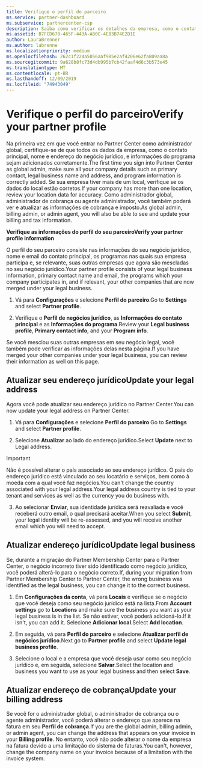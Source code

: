 ```yaml
---
title: Verifique o perfil do parceiro
ms.service: partner-dashboard
ms.subservice: partnercenter-csp
description: Saiba como verificar os detalhes da empresa, como o contato principal, o endereço e as informações do programa. Você também pode atualizar seus endereços legais e de cobrança.
ms.assetid: B7FCD670-465F-443A-A80C-4E83B74E2D1E
author: LauraBrenner
ms.author: labrenne
ms.localizationpriority: medium
ms.openlocfilehash: 262c1f224a5056aaf985e2af4206e62fa809aa8a
ms.sourcegitcommit: 9a628b8fc73d4db995b7cb42faaf4d6c3b573e45
ms.translationtype: MT
ms.contentlocale: pt-BR
ms.lasthandoff: 12/09/2019
ms.locfileid: "74943049"
---
```

# <a name="verify-your-partner-profile"></a><span data-ttu-id="7e929-104">Verifique o perfil do parceiro</span><span class="sxs-lookup"><span data-stu-id="7e929-104">Verify your partner profile</span></span>

<span data-ttu-id="7e929-105">Na primeira vez em que você entrar no Partner Center como administrador global, certifique-se de que todos os dados da empresa, como o contato principal, nome e endereço do negócio jurídico, e informações do programa sejam adicionados corretamente.</span><span class="sxs-lookup"><span data-stu-id="7e929-105">The first time you sign into Partner Center as  global admin, make sure all your company details such as primary contact, legal business name and address, and program information is correctly added.</span></span> <span data-ttu-id="7e929-106">Se sua empresa tiver mais de um local, verifique se os dados do local estão corretos.</span><span class="sxs-lookup"><span data-stu-id="7e929-106">If your company has more than one location, review your location data for accuracy.</span></span> <span data-ttu-id="7e929-107">Como administrador global, administrador de cobrança ou agente administrador, você também poderá ver e atualizar as informações de cobrança e imposto.</span><span class="sxs-lookup"><span data-stu-id="7e929-107">As global admin, billing admin, or admin agent, you will also be able to see and update your billing and tax information.</span></span> 

<span data-ttu-id="7e929-108">**Verifique as informações do perfil do seu parceiro**</span><span class="sxs-lookup"><span data-stu-id="7e929-108">**Verify your partner profile information**</span></span>

<span data-ttu-id="7e929-109">O perfil do seu parceiro consiste nas informações do seu negócio jurídico, nome e email do contato principal, os programas nas quais sua empresa participa e, se relevante, suas outras empresas que agora são mescladas no seu negócio jurídico.</span><span class="sxs-lookup"><span data-stu-id="7e929-109">Your partner profile consists of your legal business information, primary contact name and email, the programs which your company participates in, and if relevant, your other companies that are now merged under your legal business.</span></span>

1.  <span data-ttu-id="7e929-110">Vá para **Configurações** e selecione **Perfil do parceiro**.</span><span class="sxs-lookup"><span data-stu-id="7e929-110">Go to **Settings** and select **Partner profile**.</span></span>

2.  <span data-ttu-id="7e929-111">Verifique o **Perfil de negócios jurídico**, as **Informações do contato principal** e as **Informações do programa**.</span><span class="sxs-lookup"><span data-stu-id="7e929-111">Review your **Legal business profile**, **Primary contact info**, and your **Program info**.</span></span>

<span data-ttu-id="7e929-112">Se você mesclou suas outras empresas em seu negócio legal, você também pode verificar as informações delas nesta página.</span><span class="sxs-lookup"><span data-stu-id="7e929-112">If you have merged your other companies under your legal business, you can review their information as well on this page.</span></span>

## <a name="update-your-legal-address"></a><span data-ttu-id="7e929-113">Atualizar seu endereço jurídico</span><span class="sxs-lookup"><span data-stu-id="7e929-113">Update your legal address</span></span>

<span data-ttu-id="7e929-114">Agora você pode atualizar seu endereço jurídico no Partner Center.</span><span class="sxs-lookup"><span data-stu-id="7e929-114">You can now update your legal address on Partner Center.</span></span>

1. <span data-ttu-id="7e929-115">Vá para **Configurações** e selecione **Perfil do parceiro**.</span><span class="sxs-lookup"><span data-stu-id="7e929-115">Go to **Settings** and select **Partner profile**.</span></span> 

2. <span data-ttu-id="7e929-116">Selecione **Atualizar** ao lado do endereço jurídico.</span><span class="sxs-lookup"><span data-stu-id="7e929-116">Select **Update** next to Legal address.</span></span> 

>[!Important]
><span data-ttu-id="7e929-117">Não é possível alterar o país associado ao seu endereço jurídico. O país do endereço jurídico está vinculado ao seu locatário e serviços, bem como à moeda com a qual você faz negócios.</span><span class="sxs-lookup"><span data-stu-id="7e929-117">You can't change the country associated with your legal address.Your legal address country is tied to your tenant and services as well as the currency you do business with.</span></span> 

3. <span data-ttu-id="7e929-118">Ao selecionar **Enviar**, sua identidade jurídica será reavaliada e você receberá outro email, o qual precisará aceitar.</span><span class="sxs-lookup"><span data-stu-id="7e929-118">When you select **Submit**, your legal identity will be re-assessed, and you will receive another email which you will need to accept.</span></span>

## <a name="update-legal-business"></a><span data-ttu-id="7e929-119">Atualizar endereço jurídico</span><span class="sxs-lookup"><span data-stu-id="7e929-119">Update legal business</span></span>

<span data-ttu-id="7e929-120">Se, durante a migração do Partner Membership Center para o Partner Center, o negócio incorreto tiver sido identificado como negócio jurídico, você poderá alterá-lo para o negócio correto.</span><span class="sxs-lookup"><span data-stu-id="7e929-120">If, during your migration from Partner Membership Center to Partner Center, the wrong business was identified as the legal business, you can change it to the correct business.</span></span>

1. <span data-ttu-id="7e929-121">Em **Configurações da conta**, vá para **Locais** e verifique se o negócio que você deseja como seu negócio jurídico está na lista.</span><span class="sxs-lookup"><span data-stu-id="7e929-121">From **Account settings** go to **Locations** and make sure the business you want as your legal business is in the list.</span></span> <span data-ttu-id="7e929-122">Se não estiver, você poderá adicioná-lo.</span><span class="sxs-lookup"><span data-stu-id="7e929-122">If it isn't, you can add it.</span></span> <span data-ttu-id="7e929-123">Selecione **Adicionar local**.</span><span class="sxs-lookup"><span data-stu-id="7e929-123">Select **Add location**.</span></span>

2.  <span data-ttu-id="7e929-124">Em seguida, vá para **Perfil do parceiro** e selecione **Atualizar perfil de negócios jurídico**.</span><span class="sxs-lookup"><span data-stu-id="7e929-124">Next go to **Partner profile** and select **Update legal business profile**.</span></span>

3.  <span data-ttu-id="7e929-125">Selecione o local e a empresa que você deseja usar como seu negócio jurídico e, em seguida, selecione **Salvar**.</span><span class="sxs-lookup"><span data-stu-id="7e929-125">Select the location and business you want to use as your legal business and then select **Save**.</span></span>

## <a name="update-your-billing-address"></a><span data-ttu-id="7e929-126">Atualizar endereço de cobrança</span><span class="sxs-lookup"><span data-stu-id="7e929-126">Update your billing address</span></span>

<span data-ttu-id="7e929-127">Se você for o administrador global, o administrador de cobrança ou o agente administrador, você poderá alterar o endereço que aparece na fatura em seu **Perfil de cobrança**.</span><span class="sxs-lookup"><span data-stu-id="7e929-127">If you are the global admin, billing admin, or admin agent, you can change the address that appears on your invoice in your **Billing profile**.</span></span> <span data-ttu-id="7e929-128">No entanto, você não pode alterar o nome da empresa na fatura devido a uma limitação do sistema de faturas.</span><span class="sxs-lookup"><span data-stu-id="7e929-128">You can't, however, change the company name on your invoice because of a limitation with the invoice system.</span></span>

 


